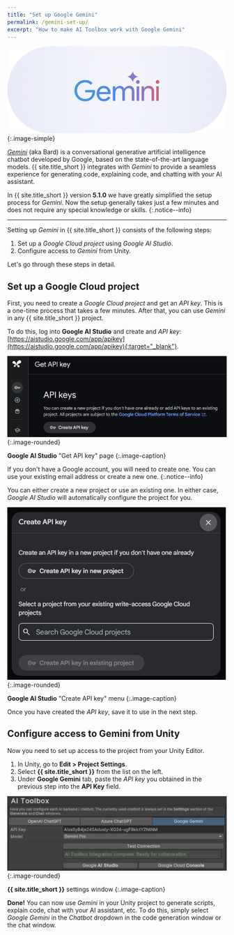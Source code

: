 ```yaml
---
title: "Set up Google Gemini"
permalink: /gemini-set-up/
excerpt: "How to make AI Toolbox work with Google Gemini"
---
```


![](../assets/images/landing/google_gemini_logo.svg){:.image-simple}

[*Gemini*](https://gemini.google.com/) (aka Bard) is a conversational generative artificial intelligence chatbot developed by Google, based on the state-of-the-art language models. {{ site.title_short }} integrates with *Gemini* to provide a seamless experience for generating code, explaining code, and chatting with your AI assistant.

In {{ site.title_short }} version **5.1.0** we have greatly simplified the setup process for *Gemini*. Now the setup generally takes just a few minutes and does not require any special knowledge or skills.
{:.notice--info}

---

Setting up *Gemini* in {{ site.title_short }} consists of the following steps:

1. Set up a *Google Cloud project* using *Google AI Studio*.
1. Configure access to *Gemini* from Unity.

Let's go through these steps in detail.

## Set up a Google Cloud project

First, you need to create a *Google Cloud project* and get an *API key*.
This is a one-time process that takes a few minutes. After that, you can use *Gemini* in any {{ site.title_short }} project.

To do this, log into **Google AI Studio** and create and *API key*: [https://aistudio.google.com/app/apikey](https://aistudio.google.com/app/apikey){:target="_blank"}.

![](../assets/images/manual_images/google-ai-studio-get-api-key.png){:.image-rounded}

**Google AI Studio** "Get API key" page
{:.image-caption}

If you don't have a Google account, you will need to create one. You can use your existing email address or create a new one.
{:.notice--info}

You can either create a new project or use an existing one. In either case, *Google AI Studio* will automatically configure the project for you.

![](../assets/images/manual_images/google-ai-studio-create-api-key.png){:.image-rounded}

**Google AI Studio** "Create API key" menu
{:.image-caption}

Once you have created the *API key*, save it to use in the next step.

## Configure access to Gemini from Unity

Now you need to set up access to the project from your Unity Editor.

1. In Unity, go to **Edit > Project Settings**.
1. Select **{{ site.title_short }}** from the list on the left.
1. Under **Google Gemini** tab, paste the *API key* you obtained in the previous step into the **API Key** field.

![](../assets/images/manual_images/google-gemini-settings.png){:.image-rounded}

**{{ site.title_short }}** settings window
{:.image-caption}

**Done!** You can now use *Gemini* in your Unity project to generate scripts, explain code, chat with your AI assistant, etc. To do this, simply select *Google Gemini* in the *Chatbot* dropdown in the code generation window or the chat window.
